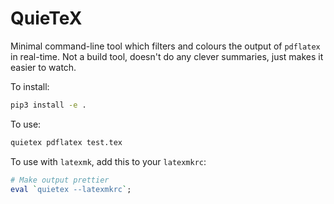 # QuieTeX

Minimal command-line tool which filters and colours the output of `pdflatex` in real-time.
Not a build tool, doesn't do any clever summaries, just makes it easier to watch.

To install:
```bash
pip3 install -e .
```

To use:
```bash
quietex pdflatex test.tex
```

To use with `latexmk`, add this to your `latexmkrc`:
```perl
# Make output prettier
eval `quietex --latexmkrc`;
```
